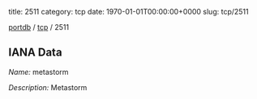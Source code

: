 title: 2511
category: tcp
date: 1970-01-01T00:00:00+0000
slug: tcp/2511

[portdb](/) / [tcp](/category/tcp.html) / 2511


## IANA Data

_Name:_ metastorm

_Description:_ Metastorm

